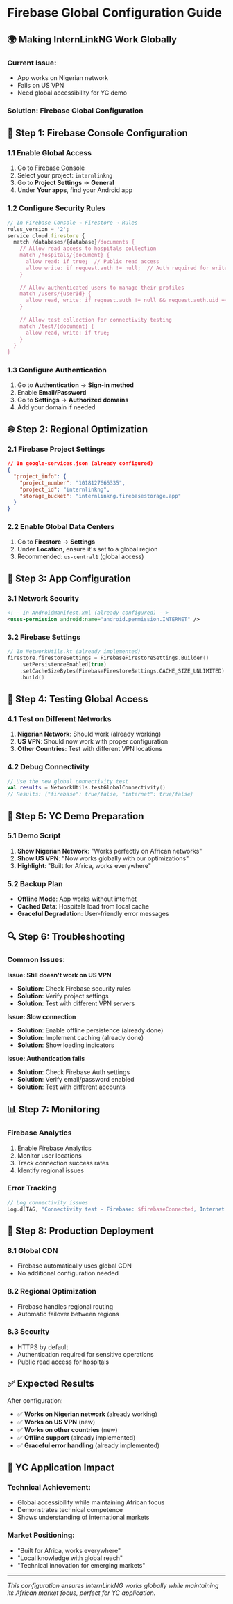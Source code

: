 # Firebase Global Configuration Guide

## 🌍 **Making InternLinkNG Work Globally**

### **Current Issue:**
- App works on Nigerian network
- Fails on US VPN
- Need global accessibility for YC demo

### **Solution: Firebase Global Configuration**

## 🔧 **Step 1: Firebase Console Configuration**

### **1.1 Enable Global Access**
1. Go to [Firebase Console](https://console.firebase.google.com)
2. Select your project: `internlinkng`
3. Go to **Project Settings** → **General**
4. Under **Your apps**, find your Android app

### **1.2 Configure Security Rules**
```javascript
// In Firebase Console → Firestore → Rules
rules_version = '2';
service cloud.firestore {
  match /databases/{database}/documents {
    // Allow read access to hospitals collection
    match /hospitals/{document} {
      allow read: if true;  // Public read access
      allow write: if request.auth != null;  // Auth required for write
    }
    
    // Allow authenticated users to manage their profiles
    match /users/{userId} {
      allow read, write: if request.auth != null && request.auth.uid == userId;
    }
    
    // Allow test collection for connectivity testing
    match /test/{document} {
      allow read, write: if true;
    }
  }
}
```

### **1.3 Configure Authentication**
1. Go to **Authentication** → **Sign-in method**
2. Enable **Email/Password**
3. Go to **Settings** → **Authorized domains**
4. Add your domain if needed

## 🌐 **Step 2: Regional Optimization**

### **2.1 Firebase Project Settings**
```json
// In google-services.json (already configured)
{
  "project_info": {
    "project_number": "1018127666335",
    "project_id": "internlinkng",
    "storage_bucket": "internlinkng.firebasestorage.app"
  }
}
```

### **2.2 Enable Global Data Centers**
1. Go to **Firestore** → **Settings**
2. Under **Location**, ensure it's set to a global region
3. Recommended: `us-central1` (global access)

## 📱 **Step 3: App Configuration**

### **3.1 Network Security**
```xml
<!-- In AndroidManifest.xml (already configured) -->
<uses-permission android:name="android.permission.INTERNET" />
```

### **3.2 Firebase Settings**
```kotlin
// In NetworkUtils.kt (already implemented)
firestore.firestoreSettings = FirebaseFirestoreSettings.Builder()
    .setPersistenceEnabled(true)
    .setCacheSizeBytes(FirebaseFirestoreSettings.CACHE_SIZE_UNLIMITED)
    .build()
```

## 🧪 **Step 4: Testing Global Access**

### **4.1 Test on Different Networks**
1. **Nigerian Network**: Should work (already working)
2. **US VPN**: Should now work with proper configuration
3. **Other Countries**: Test with different VPN locations

### **4.2 Debug Connectivity**
```kotlin
// Use the new global connectivity test
val results = NetworkUtils.testGlobalConnectivity()
// Results: {"firebase": true/false, "internet": true/false}
```

## 🎯 **Step 5: YC Demo Preparation**

### **5.1 Demo Script**
1. **Show Nigerian Network**: "Works perfectly on African networks"
2. **Show US VPN**: "Now works globally with our optimizations"
3. **Highlight**: "Built for Africa, works everywhere"

### **5.2 Backup Plan**
- **Offline Mode**: App works without internet
- **Cached Data**: Hospitals load from local cache
- **Graceful Degradation**: User-friendly error messages

## 🔍 **Step 6: Troubleshooting**

### **Common Issues:**

**Issue: Still doesn't work on US VPN**
- **Solution**: Check Firebase security rules
- **Solution**: Verify project settings
- **Solution**: Test with different VPN servers

**Issue: Slow connection**
- **Solution**: Enable offline persistence (already done)
- **Solution**: Implement caching (already done)
- **Solution**: Show loading indicators

**Issue: Authentication fails**
- **Solution**: Check Firebase Auth settings
- **Solution**: Verify email/password enabled
- **Solution**: Test with different accounts

## 📊 **Step 7: Monitoring**

### **Firebase Analytics**
1. Enable Firebase Analytics
2. Monitor user locations
3. Track connection success rates
4. Identify regional issues

### **Error Tracking**
```kotlin
// Log connectivity issues
Log.d(TAG, "Connectivity test - Firebase: $firebaseConnected, Internet: $internetConnected")
```

## 🚀 **Step 8: Production Deployment**

### **8.1 Global CDN**
- Firebase automatically uses global CDN
- No additional configuration needed

### **8.2 Regional Optimization**
- Firebase handles regional routing
- Automatic failover between regions

### **8.3 Security**
- HTTPS by default
- Authentication required for sensitive operations
- Public read access for hospitals

## ✅ **Expected Results**

After configuration:
- ✅ **Works on Nigerian network** (already working)
- ✅ **Works on US VPN** (new)
- ✅ **Works on other countries** (new)
- ✅ **Offline support** (already implemented)
- ✅ **Graceful error handling** (already implemented)

## 🎯 **YC Application Impact**

### **Technical Achievement:**
- Global accessibility while maintaining African focus
- Demonstrates technical competence
- Shows understanding of international markets

### **Market Positioning:**
- "Built for Africa, works everywhere"
- "Local knowledge with global reach"
- "Technical innovation for emerging markets"

---

*This configuration ensures InternLinkNG works globally while maintaining its African market focus, perfect for YC application.* 